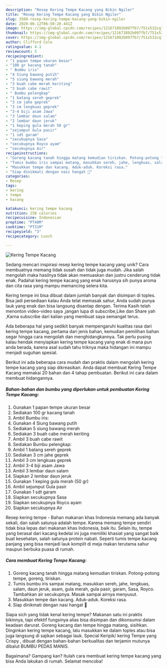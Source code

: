 ```yaml
---
description: "Resep Kering Tempe Kacang yang Bikin Ngiler"
title: "Resep Kering Tempe Kacang yang Bikin Ngiler"
slug: 3560-resep-kering-tempe-kacang-yang-bikin-ngiler
date: 2020-06-12T06:50:20.441Z
image: https://img-global.cpcdn.com/recipes/121671892b097fb7/751x532cq70/kering-tempe-kacang-foto-resep-utama.jpg
thumbnail: https://img-global.cpcdn.com/recipes/121671892b097fb7/751x532cq70/kering-tempe-kacang-foto-resep-utama.jpg
cover: https://img-global.cpcdn.com/recipes/121671892b097fb7/751x532cq70/kering-tempe-kacang-foto-resep-utama.jpg
author: Clifford Cole
ratingvalue: 4.1
reviewcount: 5
recipeingredient:
- "1 papan tempe ukuran besar"
- "100 gr kacang tanah"
- " Bumbu iris"
- "4 Siung bawang putih"
- "5 siung bawang merah"
- "3 buah cabe merah keriting"
- "3 buah cabe rawit"
- " Bumbu pelengkap"
- "1 batang sereh geprek"
- "3 cm jahe geprek"
- "3 cm lengkuas geprek"
- "3-4 biji asam Jawa"
- "3 lembar daun salam"
- "2 lembar daun jeruk"
- "1 keping gula merah 50 gr"
- "sejumput Gula pasir"
- "1 sdt garam"
- "secukupnya Sasa"
- "secukupnya Royco ayam"
- "secukupnya Air"
recipeinstructions:
- "Goreng kacang tanah hingga matang kemudian tiriskan. Potong-potong tempe, goreng, tiriskan."
- "Tumis bumbu iris sampai matang, masukkan sereh, jahe, lengkuas, salam, daun jeruk, asam, gula merah, gula pasir, garam, Sasa, Royco. Tambahkan air secukupnya. Masak sampai airnya menyusut."
- "Masukkan tempe dan kacang. Aduk-aduk. Koreksi rasa."
- "Siap dinikmati dengan nasi hangat 🤤"
categories:
- Resep
tags:
- kering
- tempe
- kacang

katakunci: kering tempe kacang 
nutrition: 258 calories
recipecuisine: Indonesian
preptime: "PT40M"
cooktime: "PT31M"
recipeyield: "3"
recipecategory: Lunch

---
```



![Kering Tempe Kacang](https://img-global.cpcdn.com/recipes/121671892b097fb7/751x532cq70/kering-tempe-kacang-foto-resep-utama.jpg)

Sedang mencari inspirasi resep kering tempe kacang yang unik? Cara membuatnya memang tidak susah dan tidak juga mudah. Jika salah mengolah maka hasilnya tidak akan memuaskan dan justru cenderung tidak enak. Padahal kering tempe kacang yang enak harusnya sih punya aroma dan cita rasa yang mampu memancing selera kita.

Kering tempe ini bisa dibuat dalam jumlah banyak dan disimpan di toples. Bisa jadi persediaan kalau Anda telat memasak sahur, Anda sudah punya lauk yang enak dan bisa langsung disantap dengan. Terima Kasih telah menonton video-video saya ,jangan lupa di subscribe,Like dan Share yah ,Karna subscribe dari kalian yang membuat saya semangat terus.

Ada beberapa hal yang sedikit banyak mempengaruhi kualitas rasa dari kering tempe kacang, pertama dari jenis bahan, kemudian pemilihan bahan segar hingga cara mengolah dan menghidangkannya. Tak perlu pusing kalau hendak menyiapkan kering tempe kacang yang enak di mana pun anda berada, karena asal sudah tahu triknya maka hidangan ini mampu menjadi suguhan spesial.


Berikut ini ada beberapa cara mudah dan praktis dalam mengolah kering tempe kacang yang siap dikreasikan. Anda dapat membuat Kering Tempe Kacang memakai 20 bahan dan 4 tahap pembuatan. Berikut ini cara dalam membuat hidangannya.

<!--inarticleads1-->

##### Bahan-bahan dan bumbu yang diperlukan untuk pembuatan Kering Tempe Kacang:

1. Gunakan 1 papan tempe ukuran besar
1. Sediakan 100 gr kacang tanah
1. Ambil  Bumbu iris:
1. Gunakan 4 Siung bawang putih
1. Sediakan 5 siung bawang merah
1. Sediakan 3 buah cabe merah keriting
1. Ambil 3 buah cabe rawit
1. Sediakan  Bumbu pelengkap:
1. Ambil 1 batang sereh geprek
1. Sediakan 3 cm jahe geprek
1. Ambil 3 cm lengkuas geprek
1. Ambil 3-4 biji asam Jawa
1. Ambil 3 lembar daun salam
1. Siapkan 2 lembar daun jeruk
1. Gunakan 1 keping gula merah (50 gr)
1. Ambil sejumput Gula pasir
1. Gunakan 1 sdt garam
1. Siapkan secukupnya Sasa
1. Siapkan secukupnya Royco ayam
1. Siapkan secukupnya Air


Resep kering tempe - Bahan makanan khas Indonesia memang ada banyak sekali, dan salah satunya adalah tempe. Karena memang tempe sendiri tidak bisa lepas dari makanan khas Indonesia, baik itu. Selain itu, tempe yang berasal dari kacang kedelai ini juga memiliki khasiat yang sangat baik buat kesehatan, salah satunya protein nabati. Seperti tumis tempe kacang panjang yang bisa menjadi lauk komplit di meja makan terutama sahur maupun berbuka puasa di rumah. 

<!--inarticleads2-->

##### Cara membuat Kering Tempe Kacang:

1. Goreng kacang tanah hingga matang kemudian tiriskan. Potong-potong tempe, goreng, tiriskan.
1. Tumis bumbu iris sampai matang, masukkan sereh, jahe, lengkuas, salam, daun jeruk, asam, gula merah, gula pasir, garam, Sasa, Royco. Tambahkan air secukupnya. Masak sampai airnya menyusut.
1. Masukkan tempe dan kacang. Aduk-aduk. Koreksi rasa.
1. Siap dinikmati dengan nasi hangat 🤤


Siapa sich yang tidak kenal kering tempe? Makanan satu ini praktis bikinnya, tapi efektif fungsinya alias bisa disimpan dan dikonsumsi dalam keadaan darurat. Goreng kacang dan tempe hingga matang, sisihkan. Dinginkan kering tempe kacang, lalu masukkan ke dalam toples atau bisa juga langsung di sajikan sebagai lauk. Special Keripik/ kering Tempe yang Crispy , dibuat dengan bahan-bahan berkualitas dan terjamin mutunya dibalut BUMBU PEDAS MANIS. 

Bagaimana? Gampang kan? Itulah cara membuat kering tempe kacang yang bisa Anda lakukan di rumah. Selamat mencoba!
